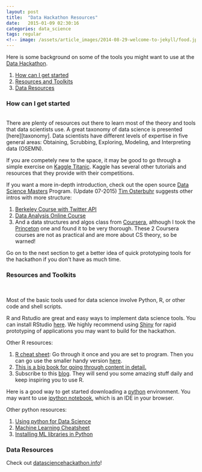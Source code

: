 ```yaml
---
layout: post
title:  "Data Hackathon Resources"
date:   2015-01-09 02:30:16
categories: data_science
tags: regular
<!-- image: /assets/article_images/2014-08-29-welcome-to-jekyll/food.jpg -->
---
```


Here is some background on some of the tools you might want to use at the [Data Hackathon][dshack].

1. [How can I get started](#section1)
2. [Resources and Toolkits](#section2)
3. [Data Resources](#section3)

<h3 class="post-heading"><a id="section1">How can I get started</a></h3>
<br>
There are plenty of resources out there to learn most of the theory and tools that data scientists use. A great taxonomy of data science is presented [here][taxonomy]. Data scientists have different levels of expertise in five general areas: Obtaining, Scrubbing, Exploring, Modeling, and Interpreting data (OSEMN). 

If you are competely new to the space, it may be good to go through a simple exercise on [Kaggle Titanic][titanic]. Kaggle has several other tutorials and resources that they provide with their competitions.

If you want a more in-depth introduction, check out the open source [Data Science Masters][data_science_masters] Program.  (Update 07-2015) [Tim Osterbuhr][tim_oster] suggests other intros with more structure:

1. [Berkeley Course with Twitter API][berkeley_twitter]
2. [Data Analysis Online Course][mysliderule]
3. And a data structures and algos class from [Coursera][coursera_dsa], although I took the [Princeton][coursera_princeton] one and found it to be very thorough. These 2 Coursera courses are not as practical and are more about CS theory, so be warned!

Go on to the next section to get a better idea of quick prototyping tools for the hackathon if you don't have as much time.                                                                                                                                                                                                                                                                                
<h3 class="post-heading"><a id="section2">Resources and Toolkits</a></h3>
<br>

Most of the basic tools used for data science involve Python, R, or other code and shell scripts. 

R and Rstudio are great and easy ways to implement data science tools. You can install RStudio [here][rstudio]. We highly recommend using [Shiny][shiny] for rapid prototyping of applications you may want to build for the hackathon.

Other R resources:

1. [R cheat sheet][cran]: Go through it once and you are set to program. Then you can go use the smaller handy version [here][cran_short].
2. [This is a big book for going through content in detail.][pybook]
3. Subscribe to this [blog][rblog]. They will send you some amazing stuff daily and keep inspiring you to use R.


Here is a good way to get started downloading a [python][anaconda] environment. You may want to use [ipython notebook][ipy], which is an IDE in your browser.  

Other python resources:

1. [Using python for Data Science][PyforDataSci]
2. [Machine Learning Cheatsheet][cheatsheet]
3. [Installing ML libraries in Python][PyLibraries]


<h3 class="post-heading"><a id="section3">Data Resources</a></h3>

Check out [datasciencehackathon.info][datasciweb]!

[coursera_princeton]: https://www.coursera.org/course/algs4partI
[coursera_dsa]: https://www.coursera.org/course/algo
[mysliderule]: https://www.mysliderule.com/learning-paths/data-analysis
[berkeley_twitter]: http://blogs.ischool.berkeley.edu/i290-abdt-s12/
[rstudio]: http://www.rstudio.com/products/rstudio/download/
[ipy]: http://ipython.org/notebook.html
[anaconda]: https://store.continuum.io/cshop/anaconda/
[taxonomy]: http://www.dataists.com/tag/osemn/
[dshack]: http://datahackathon2015.splashthat.com/
[titanic]: http://www.kaggle.com/c/titanic-gettingStarted
[data_science_masters]: http://datasciencemasters.org/
[data_science_resources]: http://www.datascienceweekly.org/data-science-resources
[cheatsheet]: http://peekaboo-vision.blogspot.com/2013/01/machine-learning-cheat-sheet-for-scikit.html
[PyLibraries]: https://github.com/dzorlu/GADS/wiki/Guide-to-installing-machine-learning-libraries-in-python
[PyforDataSci]: http://nbviewer.ipython.org/github/gumption/Python_for_Data_Science/blob/master/Python_for_Data_Science_all.ipynb
[cran]: http://cran.r-project.org/doc/contrib/Hiebeler-matlabR.pdf
[cran_short]: http://cran.r-project.org/doc/contrib/Short-refcard.pdf
[shiny]: http://shiny.rstudio.com/tutorial/
[pybook]: http://web.udl.es/Biomath/Bioestadistica/R/Manuals/r_in_a_nutshell.pdf
[rblog]: http://www.r-bloggers.com/
[datasciweb]: http://datasciencehackathon.info
[tim_oster]: https://twitter.com/timosterbuhr